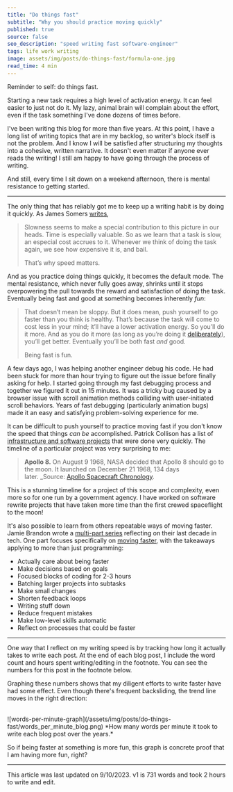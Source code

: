 ```yaml
---
title: "Do things fast"
subtitle: "Why you should practice moving quickly"
published: true
source: false
seo_description: "speed writing fast software-engineer"
tags: life work writing
image: assets/img/posts/do-things-fast/formula-one.jpg
read_time: 4 min
---
```


Reminder to self: do things fast.

Starting a new task requires a high level of activation energy. It can feel easier to just not do it. My lazy, animal brain will complain about the effort, even if the task something I've done dozens of times before.

I've been writing this blog for more than five years. At this point, I have a long list of writing topics that are in my backlog, so writer's block itself is not the problem. And I know I will be satisfied after structuring my thoughts into a cohesive, written narrative. It doesn't even matter if anyone ever reads the writing! I still am happy to have going through the process of writing.

And still, every time I sit down on a weekend afternoon, there is mental resistance to getting started.

<hr class="section-divider" />

The only thing that has reliably got me to keep up a writing habit is by doing it quickly. As James Somers [writes](https://jsomers.net/blog/speed-matters),

> Slowness seems to make a special contribution to this picture in our heads. Time is especially valuable. So as we learn that a task is slow, an especial cost accrues to it. Whenever we think of doing the task again, we see how expensive it is, and bail.
> 
> That’s why speed matters.

And as you practice doing things quickly, it becomes the default mode. The mental resistance, which never fully goes away, shrinks until it stops overpowering the pull towards the reward and satisfaction of doing the task. Eventually being fast and good at something becomes inherently _fun_:

> That doesn’t mean be sloppy. But it does mean, push yourself to go faster than you think is healthy. That’s because the task will come to cost less in your mind; it’ll have a lower activation energy. So you’ll do it more. And as you do it more (as long as you’re doing it [deliberately](https://jsomers.net/blog/deliberate-practice)), you’ll get better. Eventually you’ll be both fast _and_ good.
> 
> Being fast is fun.

A few days ago, I was helping another engineer debug his code. He had been stuck for more than hour trying to figure out the issue before finally asking for help. I started going through my fast debugging process and together we figured it out in 15 minutes. It was a tricky bug caused by a browser issue with scroll animation methods colliding with user-initiated scroll behaviors. Years of fast debugging (particularly animation bugs) made it an easy and satisfying problem-solving experience for me.

It can be difficult to push yourself to practice moving fast if you don't know the speed that things _can be_ accomplished. Patrick Collison has a list of [infrastructure and software projects](https://patrickcollison.com/fast) that were done very quickly. The timeline of a particular project was very surprising to me:

> **Apollo 8.** On August 9 1968, NASA decided that Apollo 8 should go to the moon. It launched on December 21 1968, 134 days later. _Source: [Apollo Spacecraft Chronology](https://www.hq.nasa.gov/office/pao/History/SP-4009/v4p2n.htm).

This is a stunning timeline for a project of this scope and complexity, even more so for one run by a government agency. I have worked on software rewrite projects that have taken more time than the first crewed spaceflight to the moon! 

It's also possible to learn from others repeatable ways of moving faster. Jamie Brandon wrote a [multi-part series](https://www.scattered-thoughts.net/writing/reflections-on-a-decade-of-coding) reflecting on their last decade in tech. One part focuses specifically on [moving faster](https://www.scattered-thoughts.net/writing/moving-faster/), with the takeaways applying to more than just programming:
- Actually care about being faster
- Make decisions based on goals
- Focused blocks of coding for 2-3 hours
- Batching larger projects into subtasks
- Make small changes
- Shorten feedback loops
- Writing stuff down
- Reduce frequent mistakes
- Make low-level skills automatic
- Reflect on processes that could be faster

<hr class="section-divider" />

One way that I reflect on my writing speed is by tracking how long it actually takes to write each post. At the end of each blog post, I include the word count and hours spent writing/editing in the footnote. You can see the numbers for this post in the footnote below. 

Graphing these numbers shows that my diligent efforts to write faster have had some effect. Even though there's frequent backsliding, the trend line moves in the right direction:

<br />
![words-per-minute-graph](/assets/img/posts/do-things-fast/words_per_minute_blog.png)
*How many words per minute it took to write each blog post over the years.*
<br />

So if being faster at something is more fun, this graph is concrete proof that I am having more fun, right?

<hr class="section-divider" />

<footer>This article was last updated on 9/10/2023. v1 is 731 words and took 2 hours to write and edit.</footer>